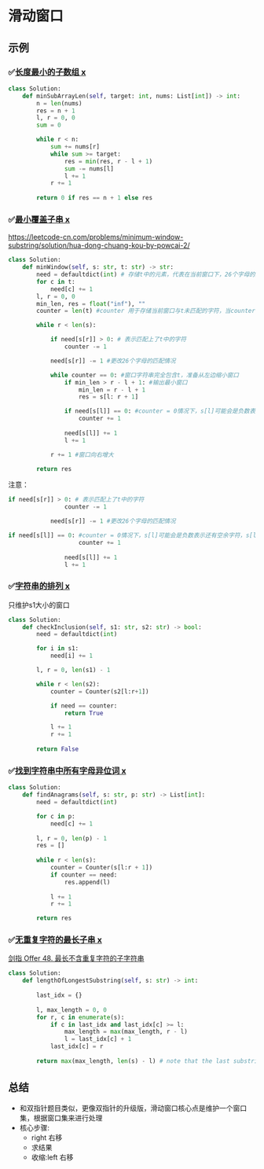 # 滑动窗口



## 示例



### ✅[长度最小的子数组 x](https://leetcode-cn.com/problems/minimum-size-subarray-sum/)

```python
class Solution:
    def minSubArrayLen(self, target: int, nums: List[int]) -> int:
        n = len(nums)
        res = n + 1
        l, r = 0, 0
        sum = 0

        while r < n:
            sum += nums[r]
            while sum >= target:
                res = min(res, r - l + 1)
                sum -= nums[l]
                l += 1
            r += 1
        
        return 0 if res == n + 1 else res
```



### ✅[最小覆盖子串 x](https://leetcode-cn.com/problems/minimum-window-substring/)

https://leetcode-cn.com/problems/minimum-window-substring/solution/hua-dong-chuang-kou-by-powcai-2/

```Python
class Solution:
    def minWindow(self, s: str, t: str) -> str:
        need = defaultdict(int) # 存储t中的元素，代表在当前窗口下，26个字母的匹配情况，0是刚好匹配，负数是有多余的字符，正数是还需要匹配的字符
        for c in t:
            need[c] += 1
        l, r = 0, 0
        min_len, res = float("inf"), ""
        counter = len(t) #counter 用于存储当前窗口与t未匹配的字符，当counter = 0 时，窗口字符串完全包含t

        while r < len(s):

            if need[s[r]] > 0: # 表示匹配上了t中的字符
                counter -= 1

            need[s[r]] -= 1 #更改26个字母的匹配情况

            while counter == 0: #窗口字符串完全包含t，准备从左边缩小窗口
                if min_len > r - l + 1: #输出最小窗口
                    min_len = r - l + 1
                    res = s[l: r + 1]

                if need[s[l]] == 0: #counter = 0情况下，s[l]可能会是负数表示还有空余字符，s[l]=0表示刚刚好
                    counter += 1
                    
                need[s[l]] += 1
                l += 1

            r += 1 #窗口向右增大

        return res
```

注意：

```python
if need[s[r]] > 0: # 表示匹配上了t中的字符
                counter -= 1

            need[s[r]] -= 1 #更改26个字母的匹配情况
```

```python
if need[s[l]] == 0: #counter = 0情况下，s[l]可能会是负数表示还有空余字符，s[l]=0表示刚刚好
                    counter += 1
                    
                need[s[l]] += 1
                l += 1
```



### ✅[字符串的排列 x](https://leetcode-cn.com/problems/permutation-in-string/)

只维护s1大小的窗口

```python
class Solution:
    def checkInclusion(self, s1: str, s2: str) -> bool:
        need = defaultdict(int)

        for i in s1:
            need[i] += 1

        l, r = 0, len(s1) - 1

        while r < len(s2):
            counter = Counter(s2[l:r+1])

            if need == counter:
                return True

            l += 1
            r += 1
        
        return False
```



### ✅[找到字符串中所有字母异位词 x](https://leetcode-cn.com/problems/find-all-anagrams-in-a-string/)

```Python
class Solution:
    def findAnagrams(self, s: str, p: str) -> List[int]:
        need = defaultdict(int)

        for c in p:
            need[c] += 1
        
        l, r = 0, len(p) - 1
        res = []
        
        while r < len(s):
            counter = Counter(s[l:r + 1])
            if counter == need:
                res.append(l)
            
            l += 1
            r += 1 

        return res
```



### ✅[无重复字符的最长子串 x](https://leetcode-cn.com/problems/longest-substring-without-repeating-characters/)

[剑指 Offer 48. 最长不含重复字符的子字符串](https://leetcode-cn.com/problems/zui-chang-bu-han-zhong-fu-zi-fu-de-zi-zi-fu-chuan-lcof/)

```Python
class Solution:
    def lengthOfLongestSubstring(self, s: str) -> int:
        
        last_idx = {}
        
        l, max_length = 0, 0
        for r, c in enumerate(s):
            if c in last_idx and last_idx[c] >= l:
                max_length = max(max_length, r - l)
                l = last_idx[c] + 1
            last_idx[c] = r
        
        return max(max_length, len(s) - l) # note that the last substring is not judged in the loop
```



## 总结

- 和双指针题目类似，更像双指针的升级版，滑动窗口核心点是维护一个窗口集，根据窗口集来进行处理
- 核心步骤:
  - right 右移
  - 求结果
  - 收缩:left 右移

